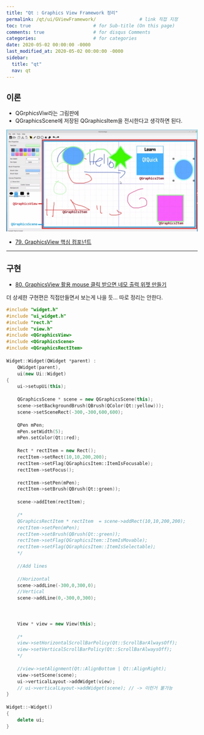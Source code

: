 ```yaml
---
title: "Qt : Graphics View Framework 정리"
permalink: /qt/ui/GViewFramework/                # link 직접 지정
toc: true                       # for Sub-title (On this page)
comments: true                  # for disqus Comments
categories:                     # for categories
date: 2020-05-02 00:00:00 -0000
last_modified_at: 2020-05-02 00:00:00 -0000
sidebar:
  title: "qt"
  nav: qt
---
```


## 이론

* QGrphicsViw라는 그림판에 
* QGraphicsScene에 저장된 QGraphicsItem을 전시한다고 생각하면 된다.

![](/file/image/qt-gdi-s7-79-image-1.png)

* [79. GraphicsView 핵심 컴포넌트](https://goodayth.github.io/Qt-GDI-S7-79/)

---

## 구현

* [80. GraphicsView 활용 mouse 클릭 받으면 네모 출력 위젯 만들기](https://goodayth.github.io/Qt-GDI-S7-80/)

더 상세한 구현편은 직접만들면서 보는게 나을 듯... 따로 정리는 안한다.

```cpp
#include "widget.h"
#include "ui_widget.h"
#include "rect.h"
#include "view.h"
#include <QGraphicsView>
#include <QGraphicsScene>
#include <QGraphicsRectItem>

Widget::Widget(QWidget *parent) :
    QWidget(parent),
    ui(new Ui::Widget)
{
    ui->setupUi(this);

    QGraphicsScene * scene = new QGraphicsScene(this);
    scene->setBackgroundBrush(QBrush(QColor(Qt::yellow)));
    scene->setSceneRect(-300,-300,600,600);

    QPen mPen;
    mPen.setWidth(5);
    mPen.setColor(Qt::red);

    Rect * rectItem = new Rect();
    rectItem->setRect(10,10,200,200);
    rectItem->setFlag(QGraphicsItem::ItemIsFocusable);
    rectItem->setFocus();

    rectItem->setPen(mPen);
    rectItem->setBrush(QBrush(Qt::green));

    scene->addItem(rectItem);

    /*
    QGraphicsRectItem * rectItem  = scene->addRect(10,10,200,200);
    rectItem->setPen(mPen);
    rectItem->setBrush(QBrush(Qt::green));
    rectItem->setFlag(QGraphicsItem::ItemIsMovable);
    rectItem->setFlag(QGraphicsItem::ItemIsSelectable);
    */

    //Add lines

    //Horizontal
    scene->addLine(-300,0,300,0);
    //Vertical
    scene->addLine(0,-300,0,300);



    View * view = new View(this);

    /*
    view->setHorizontalScrollBarPolicy(Qt::ScrollBarAlwaysOff);
    view->setVerticalScrollBarPolicy(Qt::ScrollBarAlwaysOff);
    */

    //view->setAlignment(Qt::AlignBottom | Qt::AlignRight);
    view->setScene(scene);
    ui->verticalLayout->addWidget(view);
    // ui->verticalLayout->addWidget(scene); // -> 이런거 불가능
}

Widget::~Widget()
{
    delete ui;
}
```